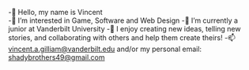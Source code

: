-👋 Hello, my name is Vincent <br />
-👀 I’m interested in Game, Software and Web Design
-🌱 I’m currently a junior at Vanderbilt University
-💞️ I enjoy creating new ideas, telling new stories, and collaborating with others and help them create theirs!
-📫 vincent.a.gilliam@vanderbilt.edu and/or my personal email: shadybrothers49@gmail.com
<!--
**gilliava/gilliava** is a ✨ _special_ ✨ repository because its `README.md` (this file) appears on your GitHub profile.

Here are some ideas to get you started:

- 🔭 I’m currently working on ...
- 🌱 I’m currently learning ...
- 👯 I’m looking to collaborate on ...
- 🤔 I’m looking for help with ...
- 💬 Ask me about ...
- 📫 How to reach me: ...
- 😄 Pronouns: ...
- ⚡ Fun fact: ...
-->
